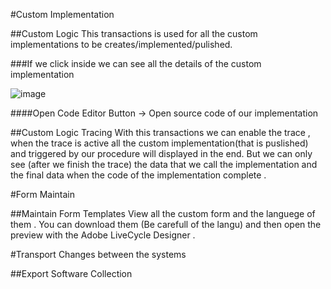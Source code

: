 #Custom Implementation

##Custom Logic 
  This transactions is used for all the custom implementations to be creates/implemented/pulished.
  
###If we click inside we can see all the details of the custom implementation

![image](https://github.com/user-attachments/assets/f4103dd0-a7cf-461d-b7e8-30b3af9ad173)


####Open Code Editor Button -> Open source code of our implementation 
        

##Custom Logic Tracing 
 With this transactions we can enable the trace ,
 when the trace is active all the custom implementation(that is puslished) and triggered by our procedure will displayed in the end.
 But we can only see (after we finish the trace) the data that we call the implementation and the final data when the code of the implementation complete .

#Form Maintain

##Maintain Form Templates
  View all the custom form and the languege of them .
  You can download them (Be carefull of the langu) and then open the preview with the Adobe LiveCycle Designer .

#Transport Changes between the systems

##Export Software Collection



